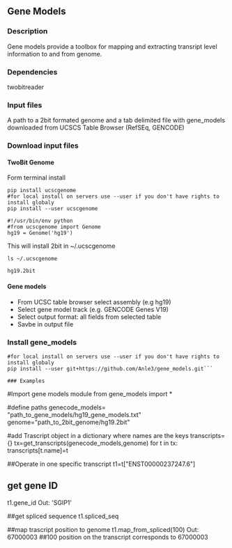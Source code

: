  
## Gene Models
 
### Description  
Gene models provide a toolbox for mapping and extracting transript level information to and from genome.

### Dependencies  
twobitreader

### Input files  
A path to a 2bit formated genome and a tab delimited file with gene_models downloaded from UCSCS Table Browser (RefSEq, GENCODE)

### Download input files
#### TwoBit Genome
Form terminal install 
```
pip install ucscgenome
#for local install on servers use --user if you don't have rights to install globaly
pip install --user ucscgenome
```
```
#!/usr/bin/env python
#from ucscgenome import Genome 
hg19 = Genome('hg19')
```
This will install 2bit in ~/.ucscgenome
```
ls ~/.ucscgenome

hg19.2bit
```
 
 #### Gene models
 * From UCSC table browser select assembly (e.g hg19)
 * Select gene model track (e.g. GENCODE Genes V19)
 * Select output format: all fields from selected table
 * Savbe in output file
 
### Install gene_models
```pip install git+https://github.com/Anle3/gene_models.git  
#for local install on servers use --user if you don't have rights to install globaly
pip install --user git+https://github.com/Anle3/gene_models.git```

### Examples
```
#Import gene models module
from gene_models import *

#define paths
genecode_models= "path_to_gene_models/hg19_gene_models.txt"
genome="path_to_2bit_genome/hg19.2bit"

#add Trascript object in a dictionary where names are the keys
transcripts={}
tx=get_transcripts(genecode_models,genome)
 for t in tx:
  transcripts[t.name]=t

##Operate in one specific transcript
t1=t["ENST00000237247.6"]

## get gene ID
 t1.gene_id
Out: 'SGIP1'

##get spliced sequence
t1.spliced_seq

##map trascript position to genome
  t1.map_from_spliced(100)
Out: 67000003 ##100 position on the transcript corresponds to 67000003 
```
